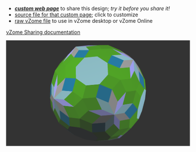 
 - [***custom web page***][post] to share this design; *try it before you share it!*
 - [source file for that custom page][source]; click to customize
 - [raw vZome file][raw] to use in vZome desktop or vZome Online

[vZome Sharing documentation](https://vzome.github.io/vzome/sharing.html#how-it-works)

![Image](<10 yellow 6 purple faces only.png>)


[post]: <https://dekay5555555.github.io/vzome-sharing/2022/02/16/10 yellow 6 purple faces only-21-46-27.html>
[source]: <https://github.com/dekay5555555/vzome-sharing/edit/main/_posts/2022-02-16-10 yellow 6 purple faces only-21-46-27.md>
[raw]: <https://raw.githubusercontent.com/dekay5555555/vzome-sharing/main/2022/02/16/21-46-27-10 yellow 6 purple faces only/10 yellow 6 purple faces only.vZome>